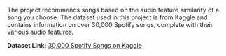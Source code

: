 The project recommends songs based on the audio feature similarity of a song you choose. The dataset used in this project is from Kaggle and contains information on over 30,000 Spotify songs, complete with their various audio features.

**Dataset Link:** [30,000 Spotify Songs on Kaggle](https://www.kaggle.com/datasets/joebeachcapital/30000-spotify-songs?select=spotify_songs.csv)


